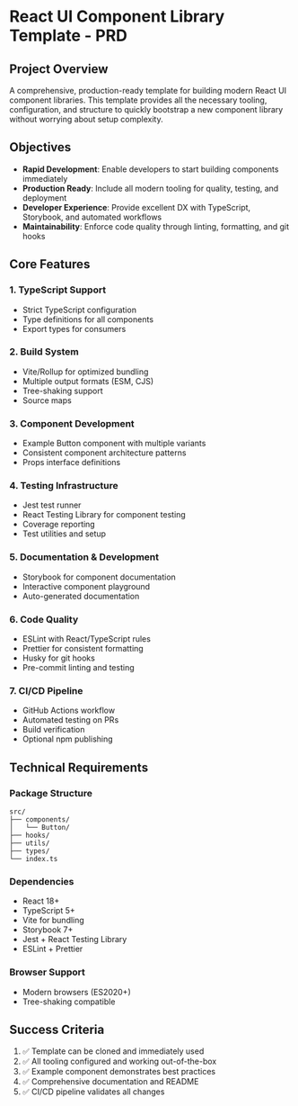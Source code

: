 # React UI Component Library Template - PRD

## Project Overview
A comprehensive, production-ready template for building modern React UI component libraries. This template provides all the necessary tooling, configuration, and structure to quickly bootstrap a new component library without worrying about setup complexity.

## Objectives
- **Rapid Development**: Enable developers to start building components immediately
- **Production Ready**: Include all modern tooling for quality, testing, and deployment
- **Developer Experience**: Provide excellent DX with TypeScript, Storybook, and automated workflows
- **Maintainability**: Enforce code quality through linting, formatting, and git hooks

## Core Features

### 1. TypeScript Support
- Strict TypeScript configuration
- Type definitions for all components
- Export types for consumers

### 2. Build System
- Vite/Rollup for optimized bundling
- Multiple output formats (ESM, CJS)
- Tree-shaking support
- Source maps

### 3. Component Development
- Example Button component with multiple variants
- Consistent component architecture patterns
- Props interface definitions

### 4. Testing Infrastructure
- Jest test runner
- React Testing Library for component testing
- Coverage reporting
- Test utilities and setup

### 5. Documentation & Development
- Storybook for component documentation
- Interactive component playground
- Auto-generated documentation

### 6. Code Quality
- ESLint with React/TypeScript rules
- Prettier for consistent formatting
- Husky for git hooks
- Pre-commit linting and testing

### 7. CI/CD Pipeline
- GitHub Actions workflow
- Automated testing on PRs
- Build verification
- Optional npm publishing

## Technical Requirements

### Package Structure
```
src/
├── components/
│   └── Button/
├── hooks/
├── utils/
├── types/
└── index.ts
```

### Dependencies
- React 18+
- TypeScript 5+
- Vite for bundling
- Storybook 7+
- Jest + React Testing Library
- ESLint + Prettier

### Browser Support
- Modern browsers (ES2020+)
- Tree-shaking compatible

## Success Criteria
1. ✅ Template can be cloned and immediately used
2. ✅ All tooling configured and working out-of-the-box
3. ✅ Example component demonstrates best practices
4. ✅ Comprehensive documentation and README
5. ✅ CI/CD pipeline validates all changes